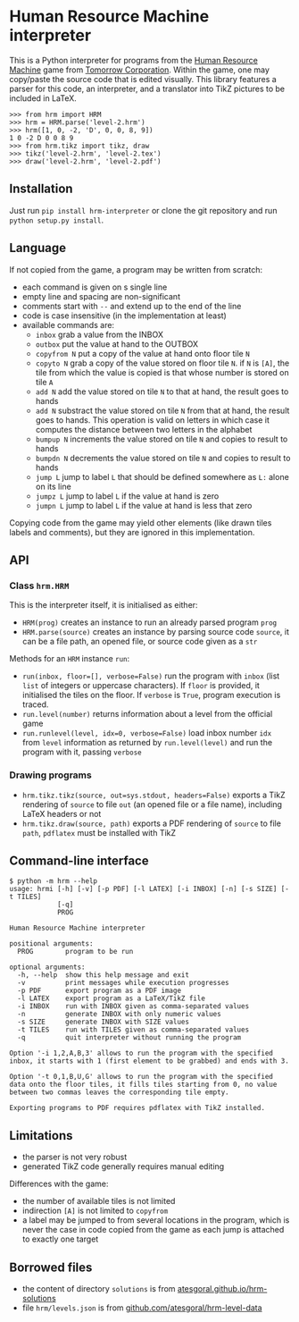 # Human Resource Machine interpreter

This is a Python interpreter for programs from the [Human Resource Machine](http://tomorrowcorporation.com/humanresourcemachine) game from [Tomorrow Corporation](http://tomorrowcorporation.com).
Within the game, one may copy/paste the source code that is edited visually.
This library features a parser for this code, an interpreter, and a translator into TikZ pictures to be included in LaTeX.

```pycon
>>> from hrm import HRM
>>> hrm = HRM.parse('level-2.hrm')
>>> hrm([1, 0, -2, 'D', 0, 0, 8, 9])
1 0 -2 D 0 0 8 9
>>> from hrm.tikz import tikz, draw
>>> tikz('level-2.hrm', 'level-2.tex')
>>> draw('level-2.hrm', 'level-2.pdf')
```

## Installation

Just run `pip install hrm-interpreter` or clone the git repository and run `python setup.py install`.

## Language

If not copied from the game, a program may be written from scratch:

 * each command is given on s single line
 * empty line and spacing are non-significant
 * comments start with `--` and extend up to the end of the line
 * code is case insensitive (in the implementation at least)
 * available commands are:
   * `inbox` grab a value from the INBOX
   * `outbox` put the value at hand to the OUTBOX
   * `copyfrom N` put a copy of the value at hand onto floor tile `N`
   * `copyto N` grab a copy of the value stored on floor tile `N`.
     if `N` is `[A]`, the tile from which the value is copied is that 
     whose number is stored on tile `A`
   * `add N` add the value stored on tile `N` to that at hand,
     the result goes to hands
   * `add N` substract the value stored on tile `N` from that at hand,
     the result goes to hands. This operation is valid on letters in which
     case it computes the distance between two letters in the alphabet
   * `bumpup N` increments the value stored on tile `N` and copies to result
     to hands
   * `bumpdn N` decrements the value stored on tile `N` and copies to result
     to hands
   * `jump L` jump to label `L` that should be defined somewhere as
     `L:` alone on its line
   * `jumpz L` jump to label `L` if the value at hand is zero
   * `jumpn L` jump to label `L` if the value at hand is less that zero

Copying code from the game may yield other elements (like drawn tiles labels and comments), but they are ignored in this implementation.

## API

### Class `hrm.HRM`

This is the interpreter itself, it is initialised as either:

 * `HRM(prog)`
   creates an instance to run an already parsed program `prog`
 * `HRM.parse(source)`
   creates an instance by parsing source code `source`,
   it can be a file path, an opened file, or source code given as a `str`

Methods for an `HRM` instance `run`:

 * `run(inbox, floor=[], verbose=False)`
   run the program with `inbox` (list `list` of integers or uppercase characters).
   If `floor` is provided, it initialised the tiles on the floor.
   If `verbose` is `True`, program execution is traced.
 * `run.level(number)`
   returns information about a level from the official game
 * `run.runlevel(level, idx=0, verbose=False)`
   load inbox number `idx` from `level` information as returned by `run.level(level)`
   and run the program with it, passing `verbose`

### Drawing programs

 * `hrm.tikz.tikz(source, out=sys.stdout, headers=False)`
   exports a TikZ rendering of `source` to file `out` (an opened file
   or a file name), including LaTeX headers or not
 * `hrm.tikz.draw(source, path)`
   exports a PDF rendering of `source` to file `path`,
   `pdflatex` must be installed with TikZ

## Command-line interface

```
$ python -m hrm --help
usage: hrmi [-h] [-v] [-p PDF] [-l LATEX] [-i INBOX] [-n] [-s SIZE] [-t TILES]
            [-q]
            PROG

Human Resource Machine interpreter

positional arguments:
  PROG        program to be run

optional arguments:
  -h, --help  show this help message and exit
  -v          print messages while execution progresses
  -p PDF      export program as a PDF image
  -l LATEX    export program as a LaTeX/TikZ file
  -i INBOX    run with INBOX given as comma-separated values
  -n          generate INBOX with only numeric values
  -s SIZE     generate INBOX with SIZE values
  -t TILES    run with TILES given as comma-separated values
  -q          quit interpreter without running the program

Option '-i 1,2,A,B,3' allows to run the program with the specified
inbox, it starts with 1 (first element to be grabbed) and ends with 3.

Option '-t 0,1,B,U,G' allows to run the program with the specified
data onto the floor tiles, it fills tiles starting from 0, no value
between two commas leaves the corresponding tile empty.

Exporting programs to PDF requires pdflatex with TikZ installed.
```

## Limitations

 * the parser is not very robust
 * generated TikZ code generally requires manual editing
 
Differences with the game:
 * the number of available tiles is not limited
 * indirection `[A]` is not limited to `copyfrom`
 * a label may be jumped to from several locations in the program,
   which is never the case in code copied from the game
   as each jump is attached to exactly one target

## Borrowed files

 * the content of directory `solutions` is from
   [atesgoral.github.io/hrm-solutions](http://atesgoral.github.io/hrm-solutions)
 * file `hrm/levels.json` is from 
   [github.com/atesgoral/hrm-level-data](http://github.com/atesgoral/hrm-level-data)
